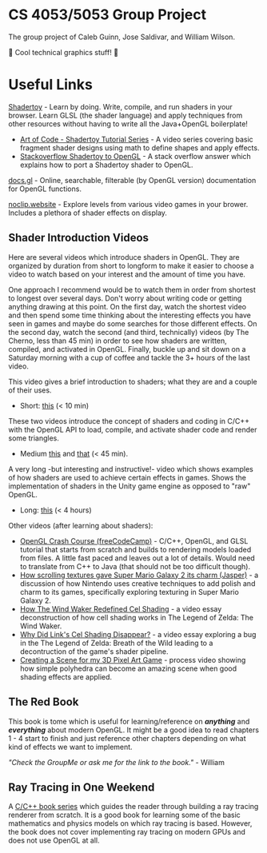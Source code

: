 # CS 4053/5053 Group Project

The group project of Caleb Guinn, Jose Saldivar, and William Wilson.

🚀 Cool technical graphics stuff! 🎨


# Useful Links

[Shadertoy](https://www.shadertoy.com/new) - Learn by doing. Write, compile, and run shaders in your browser. Learn GLSL (the shader language) and apply techniques from other resources without having to write all the Java+OpenGL boilerplate!
* [Art of Code - Shadertoy Tutorial Series](https://youtube.com/playlist?list=PLGmrMu-IwbguU_nY2egTFmlg691DN7uE5) - A video series covering basic fragment shader designs using math to define shapes and apply effects.
* [Stackoverflow Shadertoy to OpenGL](https://stackoverflow.com/a/70131254) - A stack overflow answer which explains how to port a Shadertoy shader to OpenGL.

[docs.gl](https://docs.gl/) - Online, searchable, filterable (by OpenGL version) documentation for OpenGL functions.

[noclip.website](https://noclip.website/) - Explore levels from various video games in your brower. Includes a plethora of shader effects on display.

## Shader Introduction Videos

Here are several videos which introduce shaders in OpenGL. They are organized by duration from short to longform to make it easier to choose a video to watch based on your interest and the amount of time you have.

One approach I recommend would be to watch them in order from shortest to longest over several days. Don't worry about writing code or getting anything drawing at this point. On the first day, watch the shortest video and then spend some time thinking about the interesting effects you have seen in games and maybe do some searches for those different effects. On the second day, watch the second (and third, technically) videos (by The Cherno, less than 45 min) in order to see how shaders are written, compiled, and activated in OpenGL. Finally, buckle up and sit down on a Saturday morning with a cup of coffee and tackle the 3+ hours of the last video. 

This video gives a brief introduction to shaders; what they are and a couple of their uses.

* Short: [this](https://youtu.be/sXbdF4KjNOc) (< 10 min)

These two videos introduce the concept of shaders and coding in C/C++ with the OpenGL API to load, compile, and activate shader code and render some triangles.

* Medium [this](https://youtu.be/5W7JLgFCkwI) and [that](https://youtu.be/71BLZwRGUJE) (< 45 min).

A very long -but interesting and instructive!- video which shows examples of how shaders are used to achieve certain effects in games. Shows the implementation of shaders in the Unity game engine as opposed to "raw" OpenGL. 

* Long: [this](https://youtu.be/kfM-yu0iQBk) (< 4 hours)

Other videos (after learning about shaders):

* [OpenGL Crash Course (freeCodeCamp)](https://youtu.be/45MIykWJ-C4) - C/C++, OpenGL, and GLSL tutorial that starts from scratch and builds to rendering models loaded from files. A little fast paced and leaves out a lot of details. Would need to translate from C++ to Java (that should not be too difficult though).
* [How scrolling textures gave Super Mario Galaxy 2 its charm (Jasper)](https://youtu.be/8rCRsOLiO7k) - a discussion of how Nintendo uses creative techniques to add polish and charm to its games, specifically exploring texturing in Super Mario Galaxy 2.
* [How The Wind Waker Redefined Cel Shading](https://youtu.be/mnxs6CR6Zrk) - a video essay deconstruction of how cell shading works in The Legend of Zelda: The Wind Waker.
* [Why Did Link's Cel Shading Disappear?](https://youtu.be/By7qcgaqGI4) - a video essay exploring a bug in the The Legend of Zelda: Breath of the Wild leading to a decontruction of the game's shader pipeline.
* [Creating a Scene for my 3D Pixel Art Game](https://youtu.be/ERA7-I5nPAU) - process video showing how simple polyhedra can become an amazing scene when good shading effects are applied. 

## The Red Book

This book is tome which is useful for learning/reference on ***anything*** and ***everything*** about modern OpenGL. It might be a good idea to read chapters 1 - 4 start to finish and just reference other chapters depending on what kind of effects we want to implement.

*"Check the GroupMe or ask me for the link to the book."* - William

## Ray Tracing in One Weekend

A [C/C++ book series](https://raytracing.github.io/) which guides the reader through building a ray tracing renderer from scratch. It is a good book for learning some of the basic mathematics and physics models on which ray tracing is based. However, the book does not cover implementing ray tracing on modern GPUs and does not use OpenGL at all.